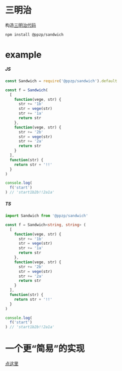 # 三明治
构造[三明治代码](https://github.com/ppz-pro/sandwich.ts/blob/master/sandwich.md)

``` bash
npm install @ppzp/sandwich
```

# example
##### JS
``` js
const Sandwich = require('@ppzp/sandwich').default

const f = Sandwich(
  [
    function(vege, str) {
      str += '1b'
      str = vege(str)
      str += '1a'
      return str
    },
    function(vege, str) {
      str += '2b'
      str = vege(str)
      str += '2a'
      return str
    }
  ],
  function(str) {
    return str + '!!'
  }
)

console.log(
  f('start')
) // 'start1b2b!!2a1a'
```

##### TS
``` ts
import Sandwich from '@ppzp/sandwich'

const f = Sandwich<string, string> (
  [
    function(vege, str) {
      str += '1b'
      str = vege(str)
      str += '1a'
      return str
    },
    function(vege, str) {
      str += '2b'
      str = vege(str)
      str += '2a'
      return str
    }
  ],
  function(str) {
    return str + '!!'
  }
)

console.log(
  f('start')
) // 'start1b2b!!2a1a'
```

# 一个更“简易”的实现
[点这里](https://github.com/ppz-pro/sandwich.ts/blob/master/typeless.md)